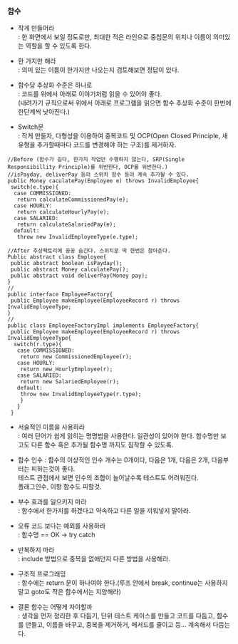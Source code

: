 
### 함수

- 작게 만들어라  
: 한 화면에서 보일 정도로만, 최대한 적은 라인으로 중첩문의 위치나 이름이 의미있는 역할을 할 수 있도록 한다.  

- 한 가지만 해라  
: 의미 있는 이름이 한가지만 나오는지 검토해보면 정답이 있다.  

- 함수당 추상화 수준은 하나로  
: 코드를 위에서 아래로 이야기처럼 읽을 수 있어야 좋다.  
(내려가기 규칙으로써 위에서 아래로 프로그램을 읽으면 함수 추상화 수준이 한번에 한단계씩 낮아진다.)  

- Switch문  
: 작게 만들자, 다형성을 이용하여 중복코드 및 OCP(Open Closed Principle, 새 유형을 추가할때마다 코드를 변경해야 하는 구조)를 제거하자.  

```
//Before (함수가 길다, 한가지 작업만 수행하지 않는다, SRP(Single Responsibillity Principle)를 위반한다, OCP를 위반한다.)  
//isPayday, deliverPay 등의 스위치 함수 등이 계속 추가될 수 있다.  
public Money caculatePay(Employee e) throws InvalidEmployee{
 switch(e.type){
  case COMMISSIONED:
   return calculateCommissionedPay(e);
  case HOURLY:
   return calculateHourlyPay(e);
  case SALARIED:
   return calculateSalariedPay(e);
  default:
   throw new InvalidEmployeeType(e.type);
```

```
//After 추상팩토리에 꽁꽁 숨긴다. 스위치문 딱 한번은 참아준다.  
Public abstract class Employee{
 public abstract boolean isPayday();
 public abstract Money calculatePay();
 public abstract void deliverPay(Money pay);
}
//
public interface EmployeeFactory{
 public Employee makeEmployee(EmployeeRecord r) throws InvalidEmployeeType;
}
//
public class EmployeeFactoryImpl implements EmployeeFactory{
 public Employee makeEmployee(EmployeeRecord r) throws InvalidEmployeeType{
  switch(r.type){
   case COMMISSIONED:
    return new CommissionedEmployee(r);
   case HOURLY:
    return new HourlyEmployee(r);
   case SALARIED:
    return new SalariedEmployee(r);
   default:
    throw new InvalidEmployeeType(r.type);
    }
   }
 }
```
- 서술적인 이름을 사용하라  
: 여러 단어가 쉽게 읽히는 명명법을 사용한다. 일관성이 있어야 한다. 함수명만 보고도 다른 함수 혹은 추가될 함수명 까지도 짐작할 수 있도록.   

- 함수 인수
: 함수의 이상적인 인수 개수는 0개이다, 다음은 1개, 다음은 2개, 다음부터는 피하는것이 좋다.  
테스트 관점에서 보면 인수의 조합이 늘어날수록 테스트도 어려워진다.  
플래그인수, 이항 함수도 피할것.  

- 부수 효과를 일으키지 마라  
: 함수에서 한가지를 하겠다고 약속하고 다른 일을 끼워넣지 말아라.  

- 오류 코드 보다는 예외를 사용하라  
: 함수명 == OK -> try catch  

- 반복하지 마라  
: include 방법으로 중복을 없애던지 다른 방법을 사용해라.  

- 구조적 프로그래밍  
: 함수에는 return 문이 하나여야 한다.(루프 안에서 break, continue는 사용하지말고 goto도 작은 함수에서는 지양해라)  

* 결론 함수는 어떻게 자야할까  
: 생각을 먼저 정리한 후 다듬기, 단위 테스트 케이스를 만들고 코드를 다듬고, 함수를 만들고, 이름을 바꾸고, 중복을 제거하거, 메서드를 줄이고 등... 계속해서 다듬는다.  






